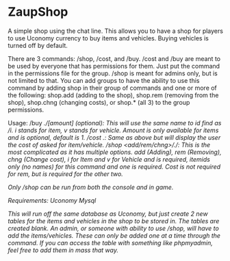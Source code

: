 # ZaupShop
A simple shop using the chat line. This allows you to have a shop for players to use Uconomy currency to buy items and vehicles. Buying vehicles is turned off by default.

There are 3 commands: /shop, /cost, and /buy.
/cost and /buy are meant to be used by everyone that has permissions for them. Just put the command in the permissions file for the group.
/shop is meant for admins only, but is not limited to that. You can add groups to have the ability to use this command by adding shop in their group of commands and one or more of the following: shop.add (adding to the shop), shop.rem (removing from the shop), shop.chng (changing costs), or shop.* (all 3) to the group permissions.

Usage:
/buy <i or v>.<item name or id>/[amount] (optional): This will use the same name to id find as /i. i stands for item, v stands for vehicle.  Amount is only available for items and is optional, default is 1.
/cost <i or v>.<item name or id>: Same as above but will display the user the cost of asked for item/vehicle.
/shop <add/rem/chng>/<i or v>.<itemid>/<cost>: This is the most complicated as it has multiple options. add (Adding), rem (Removing), chng (Change cost), i for Item and v for Vehicle and is required, itemids only (no names) for this command and one is required. Cost is not required for rem, but is required for the other two.

Only /shop can be run from both the console and in game.

Requirements:
Uconomy
Mysql

This will run off the same database as Uconomy, but just create 2 new tables for the items and vehicles in the shop to be stored in. The tables are created blank. An admin, or someone with ability to use /shop, will have to add the items/vehicles. These can only be added one at a time through the command. If you can access the table with something like phpmyadmin, feel free to add them in mass that way.